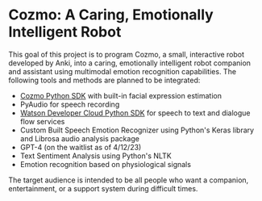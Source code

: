 # Cozmo: A Caring, Emotionally Intelligent Robot

This goal of this project is to program Cozmo, a small, interactive robot developed by Anki, into a caring, emotionally intelligent robot companion and assistant using multimodal emotion recognition capabilities. The following tools and methods are planned to be integrated:

  * [Cozmo Python SDK](http://cozmosdk.anki.com/docs/index.html) with built-in facial expression estimation
  * PyAudio for speech recording
  * [Watson Developer Cloud Python SDK](https://github.com/watson-developer-cloud/python-sdk) for speech to text and dialogue flow services
  * Custom Built Speech Emotion Recognizer using Python's Keras library and Librosa audio analysis package
  * GPT-4 (on the waitlist as of 4/12/23)
  * Text Sentiment Analysis using Python's NLTK
  * Emotion recognition based on physiological signals 

The target audience is intended to be all people who want a companion, entertainment, or a support system during difficult times.

